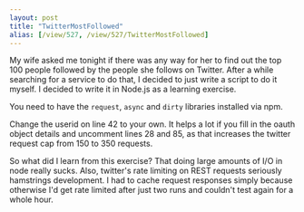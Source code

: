 ```yaml
---
layout: post
title: "TwitterMostFollowed"
alias: [/view/527, /view/527/TwitterMostFollowed]
---
```


My wife asked me tonight if there was any way for her to find out the top 100 people followed by the people she follows on Twitter.  After a while searching for a service to do that, I decided to just write a script to do it myself.  I decided to write it in Node.js as a learning exercise.

You need to have the `request`, `async` and `dirty` libraries installed via npm.

<script src="https://gist.github.com/2939809.js?file=gistfile1.js"></script>

Change the userid on line 42 to your own. It helps a lot if you fill in the oauth object details and uncomment lines 28 and 85, as that increases the twitter request cap from 150 to 350 requests.

So what did I learn from this exercise?  That doing large amounts of I/O in node really sucks.  Also, twitter's rate limiting on REST requests seriously hamstrings development.  I had to cache request responses simply because otherwise I'd get rate limited after just two runs and couldn't test again for a whole hour.
